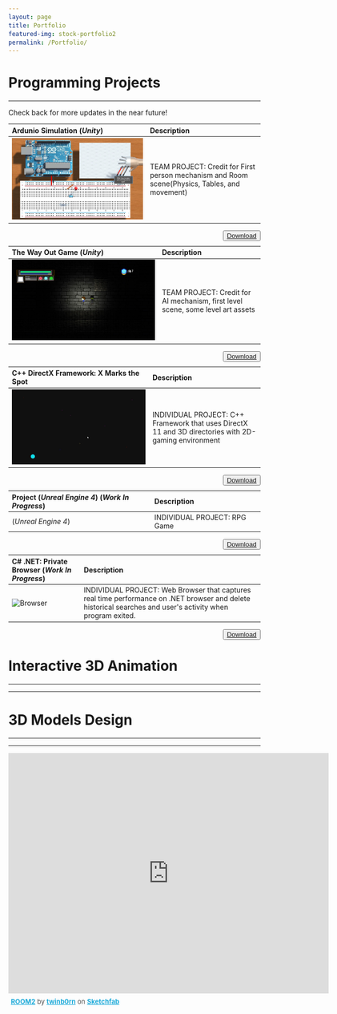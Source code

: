 ```yaml
---
layout: page
title: Portfolio
featured-img: stock-portfolio2
permalink: /Portfolio/
---
```


# Programming Projects
----


Check back for more updates in the near future!


| **Ardunio Simulation** (*Unity*)          |     Description   | 
| :---                |     :----        |                 
| ![Ardunio Unity Project](/assets/img/Project1.JPG)  |TEAM PROJECT: Credit for First person mechanism and Room scene(Physics, Tables, and movement)
<body>
    <div class = "row">
        <div class ="col-sm2">
        </div>
        <div class = "col-sm-8">
     <div class = "img">
     <img src="paperpedia.jpg" clas = "img-fluid" alt="">
<button type="button" class="button" class="btn btn-indigo btn-lg" style="float:right;">
<a href="http://www.mediafire.com/file/mnq1h193ohrcg9m/DownToTheWire_Gold_Release.rar" >Download</a> </button>
            </div>
        </div>
        <div class = "col-sm-2">
        </div>
    </div>
</body> 


| **The Way Out Game** (*Unity*)            |     Description   |
| :---                |     :----        |                  
|  ![The Way Out](/assets/img/Project2.JPG) |TEAM PROJECT: Credit for AI mechanism, first level scene, some level art assets         | 



<body>
    <div class = "row">
        <div class ="col-sm2">
        </div>
        <div class = "col-sm-8">
     <div class = "img">
     <img src="paperpedia.jpg" clas = "img-fluid" alt="">
<button type="button" class="button" class="btn btn-indigo btn-lg" style="float:right;">
<a href="http://www.mediafire.com/file/s5kbq3nsncm2880/The%20Way%20Out%20Gold%20Release.zip" >Download</a>  </button>
            </div>
        </div>
        <div class = "col-sm-2">
        </div>
    </div>
</body> 


| **C++ DirectX Framework:  X Marks the Spot**            |     Description   | 
| :---                |     :----        |             
| ![C++ Framework](/assets/img/Project3.JPG) |INDIVIDUAL PROJECT:  C++ Framework that uses DirectX 11 and 3D directories with 2D-gaming environment                  |                 


<body>
    <div class = "row">
        <div class ="col-sm2">
        </div>
        <div class = "col-sm-8">
     <div class = "img">
     <img src="paperpedia.jpg" clas = "img-fluid" alt="">
<button type="button" class="button" class="btn btn-indigo btn-lg" style="float:right;">
<a href="https://github.com/ReckoningHero/X-Marks-the-Spot" >Download</a>  </button>
            </div>
        </div>
        <div class = "col-sm-2">
        </div>
    </div>
</body> 


| **Project** (*Unreal Engine 4*) (*Work In Progress*)            |     Description   | 
| :---                |     :----        |                
| (*Unreal Engine 4*)  |INDIVIDUAL PROJECT:  RPG Game                |        <a href="https://github.com/ReckoningHero/Unreal-Engine-4"  download>Download</a>            


<body>
    <div class = "row">
        <div class ="col-sm2">
        </div>
        <div class = "col-sm-8">
     <div class = "img">
     <img src="paperpedia.jpg" clas = "img-fluid" alt="">
<button type="button" class="button" class="btn btn-indigo btn-lg" style="float:right;">
<a href="https://github.com/ReckoningHero/Unreal-Engine-4" >Download</a> </button>
            </div>
        </div>
        <div class = "col-sm-2">
        </div>
    </div>
</body> 


| **C# .NET: Private Browser** (*Work In Progress*)          |     Description   | 
| :---                |     :----        |                  
|  ![Browser](/assets/img/Browser2.gif) |INDIVIDUAL PROJECT:  Web Browser that captures real time performance on .NET browser and delete historical searches and user's activity when program exited.               |        <a href="https://github.com/ReckoningHero/C-Sharp-.NET--Private-Browser" >Download</a>


<body>
    <div class = "row">
        <div class ="col-sm2">
        </div>
        <div class = "col-sm-8">
     <div class = "img">
     <img src="paperpedia.jpg" clas = "img-fluid" alt="">
<button type="button" class="button" class="btn btn-indigo btn-lg" style="float:right;">
<a href="https://github.com/ReckoningHero/C-Sharp-.NET--Private-Browser">Download</a> </button>
            </div>
        </div>
        <div class = "col-sm-2">
        </div>
    </div>
</body> 


# Interactive 3D Animation
---
---


<script src="https://cdnjs.cloudflare.com/ajax/libs/p5.js/0.6.0/p5.js">
</script>
<script src="https://cdnjs.cloudflare.com/ajax/libs/p5.js/0.6.0/addons/p5.sound.js">
</script>
<script src="https://cdnjs.cloudflare.com/ajax/libs/p5.js/0.6.0/addons/p5.dom.js">
</script>
<script src="https://rawgit.com/diwi/p5.EasyCam/master/p5.easycam.js">
</script>
<script src="cube.js">
</script>
<script src="sketch.js">
</script>





# 3D Models Design
----
----

<div class="sketchfab-embed-wrapper"><iframe width="640" height="480" src="https://sketchfab.com/models/591f255323664e13acc582836132aeeb/embed" frameborder="0" allow="autoplay; fullscreen; vr" mozallowfullscreen="true" webkitallowfullscreen="true"></iframe>

<p style="font-size: 13px; font-weight: normal; margin: 5px; color: #4A4A4A;">
    <a href="https://sketchfab.com/models/591f255323664e13acc582836132aeeb?utm_medium=embed&utm_source=website&utm_campaign=share-popup" target="_blank" style="font-weight: bold; color: #1CAAD9;">ROOM2</a>
    by <a href="https://sketchfab.com/twinb0rn?utm_medium=embed&utm_source=website&utm_campaign=share-popup" target="_blank" style="font-weight: bold; color: #1CAAD9;">twinb0rn</a>
    on <a href="https://sketchfab.com?utm_medium=embed&utm_source=website&utm_campaign=share-popup" target="_blank" style="font-weight: bold; color: #1CAAD9;">Sketchfab</a>
</p>
</div>


<script async src="//pagead2.googlesyndication.com/pagead/js/adsbygoogle.js"></script>
<script>
     (adsbygoogle = window.adsbygoogle || []).push({
          google_ad_client: "ca-pub-1676076201164991",
          enable_page_level_ads: true
     });
</script>
